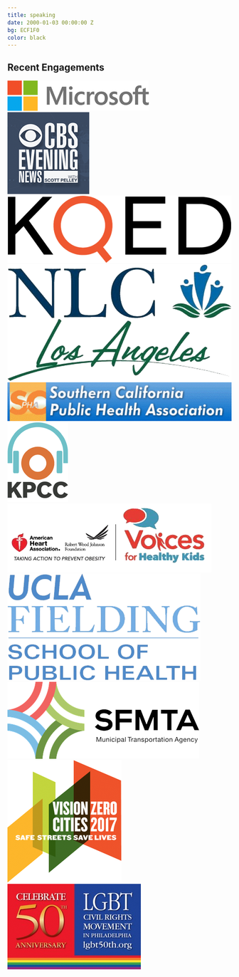 ```yaml
---
title: speaking
date: 2000-01-03 00:00:00 Z
bg: ECF1F0
color: black
---
```


## Recent Engagements


<div class= "logo--row">
<img src="../img/Microsoft.png">
</div>

<div class= "logo--row">
<img src="../img/CBSEvening.png">
</div>

<div class= "logo--row">
<img src="../img/KQED.png">
</div>

<div class= "logo--row">
<img src="../img/NLC.png">
</div>

<div class= "logo--row">
<img src="../img/SCPHA.png">
</div>

<div class= "logo--row">
<img src="../img/KPCCLogo.png">
</div>

<div class= "logo--row">
<img src="../img/voices.png ">
</div>

<div class= "logo--row">
<img src="../img/UCLA.png">
</div>

<div class= "logo--row">
<img src="../img/SFMTA.png">
</div>

<div class= "logo--row">
<img src="../img/visionzero.png">
</div>

<div class= "logo--row">
<img src="../img/LGBT.png">
</div>

<!-- <div class= "logo--row">
<img src="../img/microsoft.png">
</div> -->

<!-- {% highlight html linenos=table %}
<img src="/img/microsoft.png"> <img src="/img/microsoft.png">
{% endhighlight %} -->
